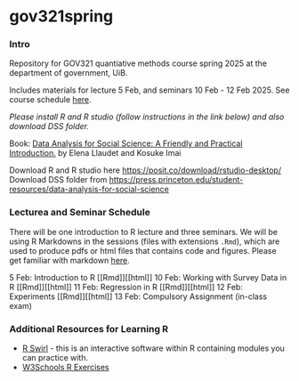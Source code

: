 # gov321spring

### Intro

Repository for GOV321 quantiative methods course spring 2025 at the department of government, UiB.

Includes materials for lecture 5 Feb, and seminars 10 Feb - 12 Feb 2025. See course schedule [here](https://tp.educloud.no/uib/timeplan/timeplan.php?id=GOV321&type=course&sem=25v&hide_old=1).

*Please install R and R studio (follow instructions in the link below) and also download DSS folder.*

Book: [Data Analysis for Social Science: A Friendly and Practical Introduction.](https://press.princeton.edu/books/hardcover/9780691199429/data-analysis-for-social-science?srsltid=AfmBOoqLPGlaKX_wXCl7hVGphtWi5FpiGvUIBj2_nqAZHIY8c02XHFUp) by Elena Llaudet and Kosuke Imai 

Download R and R studio here https://posit.co/download/rstudio-desktop/   
Download DSS folder from https://press.princeton.edu/student-resources/data-analysis-for-social-science

### Lecturea and Seminar Schedule

There will be one introduction to R lecture and three seminars. We will be using R Markdowns in the sessions (files with extensions `.Rmd`), which are used to produce pdfs or html files that contains code and figures. Please get familiar with markdown [here](https://rmarkdown.rstudio.com/articles_intro.html).

5 Feb: Introduction to R [[Rmd]][[html]]
10 Feb: Working with Survey Data in R [[Rmd]][[html]]
11 Feb: Regression in R [[Rmd]][[html]]
12 Feb: Experiments [[Rmd]][[html]]
13 Feb: Compulsory Assignment (in-class exam)

### Additional Resources for Learning R
- [R Swirl](https://swirlstats.com/) - this is an interactive software within R containing modules you can practice with.
- [W3Schools R Exercises](https://www.w3schools.com/r/r_exercises.asp)
